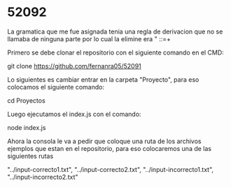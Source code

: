 # 52092
La gramatica que me fue asignada tenia una regla de derivacion que no se llamaba de ninguna parte por lo cual la elimine era " <cadena>::=<caracter>+

Primero se debe clonar el repositorio con el siguiente comando en el CMD:

git clone https://github.com/fernanra05/52091

Lo siguientes es cambiar entrar en la carpeta "Proyecto", para eso colocamos el siguiente comando:

cd Proyectos

Luego ejecutamos el index.js con el comando:

node index.js

Ahora la consola le va a pedir que coloque una ruta de los archivos ejemplos que estan en el repositorio, para eso colocaremos una de las siguientes rutas

"../input-correcto1.txt", "../input-correcto2.txt", "../input-incorrecto1.txt", "../input-incorrecto2.txt"
